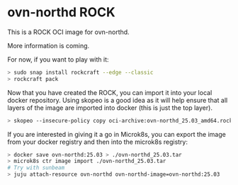 # ovn-northd ROCK

This is a ROCK OCI image for ovn-northd.

More information is coming.

For now, if you want to play with it:

```bash
> sudo snap install rockcraft --edge --classic
> rockcraft pack
```

Now that you have created the ROCK, you can import it into
your local docker repository. Using skopeo is a good idea as
it will help ensure that all layers of the image are imported
into docker (this is just the top layer).

```bash
> skopeo --insecure-policy copy oci-archive:ovn-northd_25.03_amd64.rock docker-daemon:ovn-northd:25.03
```

If you are interested in giving it a go in Microk8s, you can
export the image from your docker registry and then into the
microk8s registry:

```bash
> docker save ovn-northd:25.03 > ./ovn-northd_25.03.tar
> microk8s ctr image import ./ovn-northd_25.03.tar
# Try with sunbeam
> juju attach-resource ovn-northd ovn-northd-image=ovn-northd:25.03
```
